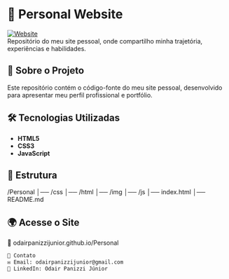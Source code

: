 # 🚀 Personal Website  

[![Website](https://img.shields.io/badge/Website-LIVE-blue?style=flat&logo=google-chrome&logoColor=white)](https://odairpanizzijunior.github.io/Personal/)  
Repositório do meu site pessoal, onde compartilho minha trajetória, experiências e habilidades.  

## 📌 Sobre o Projeto  
Este repositório contém o código-fonte do meu site pessoal, desenvolvido para apresentar meu perfil profissional e portfólio.  

## 🛠 Tecnologias Utilizadas  
- **HTML5**  
- **CSS3**  
- **JavaScript**  

## 📂 Estrutura  

/Personal
│── /css
│── /html
│── /img
│── /js
│── index.html
│── README.md


## 🌍 Acesse o Site
🔗 odairpanizzijunior.github.io/Personal
```bash
📧 Contato
✉️ Email: odairpanizzijunior@gmail.com
💼 LinkedIn: Odair Panizzi Júnior



